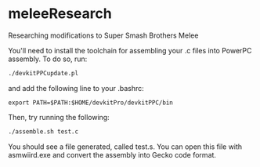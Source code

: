 # meleeResearch
Researching modifications to Super Smash Brothers Melee

You'll need to install the toolchain for assembling your .c files into PowerPC assembly. To do so, run:

```bash
./devkitPPCupdate.pl
```

and add the following line to your .bashrc:

```
export PATH=$PATH:$HOME/devkitPro/devkitPPC/bin
```

Then, try running the following:

```bash
./assemble.sh test.c
```

You should see a file generated, called test.s. You can open this file with asmwiird.exe and convert the assembly into Gecko code format.
